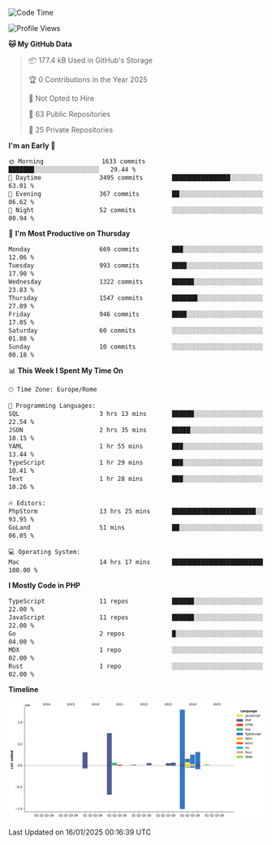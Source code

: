 <!--START_SECTION:waka-->
![Code Time](http://img.shields.io/badge/Code%20Time-5%2C546%20hrs%2034%20mins-blue)

![Profile Views](http://img.shields.io/badge/Profile%20Views-0-blue)

**🐱 My GitHub Data** 

> 📦 177.4 kB Used in GitHub's Storage 
 > 
> 🏆 0 Contributions in the Year 2025
 > 
> 🚫 Not Opted to Hire
 > 
> 📜 63 Public Repositories 
 > 
> 🔑 25 Private Repositories 
 > 
**I'm an Early 🐤** 

```text
🌞 Morning                1633 commits        ███████░░░░░░░░░░░░░░░░░░   29.44 % 
🌆 Daytime                3495 commits        ████████████████░░░░░░░░░   63.01 % 
🌃 Evening                367 commits         ██░░░░░░░░░░░░░░░░░░░░░░░   06.62 % 
🌙 Night                  52 commits          ░░░░░░░░░░░░░░░░░░░░░░░░░   00.94 % 
```
📅 **I'm Most Productive on Thursday** 

```text
Monday                   669 commits         ███░░░░░░░░░░░░░░░░░░░░░░   12.06 % 
Tuesday                  993 commits         ████░░░░░░░░░░░░░░░░░░░░░   17.90 % 
Wednesday                1322 commits        ██████░░░░░░░░░░░░░░░░░░░   23.83 % 
Thursday                 1547 commits        ███████░░░░░░░░░░░░░░░░░░   27.89 % 
Friday                   946 commits         ████░░░░░░░░░░░░░░░░░░░░░   17.05 % 
Saturday                 60 commits          ░░░░░░░░░░░░░░░░░░░░░░░░░   01.08 % 
Sunday                   10 commits          ░░░░░░░░░░░░░░░░░░░░░░░░░   00.18 % 
```


📊 **This Week I Spent My Time On** 

```text
🕑︎ Time Zone: Europe/Rome

💬 Programming Languages: 
SQL                      3 hrs 13 mins       ██████░░░░░░░░░░░░░░░░░░░   22.54 % 
JSON                     2 hrs 35 mins       █████░░░░░░░░░░░░░░░░░░░░   18.15 % 
YAML                     1 hr 55 mins        ███░░░░░░░░░░░░░░░░░░░░░░   13.44 % 
TypeScript               1 hr 29 mins        ███░░░░░░░░░░░░░░░░░░░░░░   10.41 % 
Text                     1 hr 28 mins        ███░░░░░░░░░░░░░░░░░░░░░░   10.26 % 

🔥 Editors: 
PhpStorm                 13 hrs 25 mins      ███████████████████████░░   93.95 % 
GoLand                   51 mins             ██░░░░░░░░░░░░░░░░░░░░░░░   06.05 % 

💻 Operating System: 
Mac                      14 hrs 17 mins      █████████████████████████   100.00 % 
```

**I Mostly Code in PHP** 

```text
TypeScript               11 repos            ██████░░░░░░░░░░░░░░░░░░░   22.00 % 
JavaScript               11 repos            ██████░░░░░░░░░░░░░░░░░░░   22.00 % 
Go                       2 repos             █░░░░░░░░░░░░░░░░░░░░░░░░   04.00 % 
MDX                      1 repo              ░░░░░░░░░░░░░░░░░░░░░░░░░   02.00 % 
Rust                     1 repo              ░░░░░░░░░░░░░░░░░░░░░░░░░   02.00 % 
```



**Timeline**

![Lines of Code chart](https://raw.githubusercontent.com/frnwtr/frnwtr/main/assets/bar_graph.png)


 Last Updated on 16/01/2025 00:16:39 UTC
<!--END_SECTION:waka-->